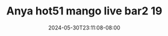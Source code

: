 --- 
title: "Anya hot51 mango live bar2 19"
description: "streaming  video bokep Anya hot51 mango live bar2 19 instagram   new"
date: 2024-05-30T23:11:08-08:00
file_code: "e33skweguhyo"
draft: false
cover: "gerrziradr2e77jk.jpg"
tags: ["Anya", "mango", "live", "bokep-indo", "bokep-viral", "bokep-ig"]
length: 2204
fld_id: "1483252"
foldername: "Anya  anyaa"
categories: ["Anya  anyaa"]
views: 0
---